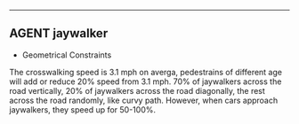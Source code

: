 ----
## AGENT jaywalker
* Geometrical Constraints

The crosswalking speed is 3.1 mph on averga, pedestrains of different age will add or reduce 20% speed from 3.1 mph.
70% of jaywalkers across the road vertically, 20% of jaywalkers across the road diagonally, the rest across the road randomly, like curvy path.
However, when cars approach jaywalkers, they speed up for 50-100%.

